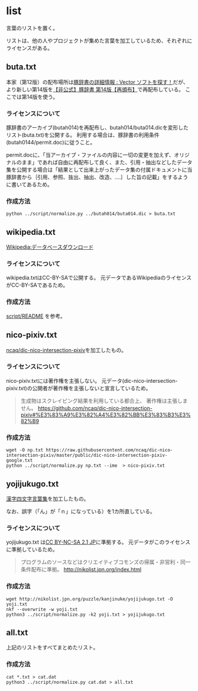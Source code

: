 # list

言葉のリストを置く。

リストは、他の人やプロジェクトが集めた言葉を加工しているため、それぞれにライセンスがある。

## buta.txt

本家（第12版）の配布場所は[豚辞書の詳細情報 : Vector ソフトを探す！](https://www.vector.co.jp/soft/dl/dos/game/se018509.html)だが、より新しい第14版を[【非公式】豚辞書 第14版【再頒布】](https://kinosei.ml/2015/02/11/%E3%80%90%E9%9D%9E%E5%85%AC%E5%BC%8F%E3%80%91%E8%B1%9A%E8%BE%9E%E6%9B%B8-%E7%AC%AC14%E7%89%88%E3%80%90%E5%86%8D%E9%A0%92%E5%B8%83%E3%80%91/)で再配布している。
ここでは第14版を使う。

### ライセンスについて

豚辞書のアーカイブ(butah014)を再配布し、butah014/buta014.dicを変形したリスト(buta.txt)を公開する。
利用する場合は、豚辞書の利用条件(butah0144/permit.doc)に従うこと。

permit.docに、「当アーカイブ・ファイルの内容に一切の変更を加えず、オリジナルのまま」であれば自由に再配布して良く、また、引用・抽出などしたデータ集を公開する場合は「結果として出来上がったデータ集の付属ドキュメントに当豚辞書から｛引用、参照、抜出、抽出、改造、‥‥｝した旨の記載」をするように書いてあるため。

### 作成方法

```shell
python ../script/normalize.py ../butah014/buta014.dic > buta.txt
```

## wikipedia.txt

[Wikipedia:データベースダウンロード](https://ja.wikipedia.org/wiki/Wikipedia:%E3%83%87%E3%83%BC%E3%82%BF%E3%83%99%E3%83%BC%E3%82%B9%E3%83%80%E3%82%A6%E3%83%B3%E3%83%AD%E3%83%BC%E3%83%89)

### ライセンスについて

wikipedia.txtはCC-BY-SAで公開する。
元データであるWikipediaのライセンスがCC-BY-SAであるため。

### 作成方法

[script/README](script/README.md) を参考。

## nico-pixiv.txt

[ncaq/dic-nico-intersection-pixiv](https://github.com/ncaq/dic-nico-intersection-pixiv)を加工したもの。

### ライセンスについて

nico-pixiv.txtには著作権を主張しない。
元データ(dic-nico-intersection-pixiv.txt)の公開者が著作権を主張しないと宣言しているため。

> 生成物はスクレイピング結果を利用している都合上、 著作権は主張しません。
> <https://github.com/ncaq/dic-nico-intersection-pixiv#%E3%83%A9%E3%82%A4%E3%82%BB%E3%83%B3%E3%82%B9>

### 作成方法

```shell
wget -O np.txt https://raw.githubusercontent.com/ncaq/dic-nico-intersection-pixiv/master/public/dic-nico-intersection-pixiv-google.txt
python ../script/normalize.py np.txt --ime  > nico-pixiv.txt
```

## yojijukugo.txt

[漢字四文字言葉集](http://nikolist.jpn.org/puzzle/kanjinuke/)を加工したもの。

なお、誤字（「ん」が「ｎ」になっている）を1カ所直している。

### ライセンスについて

yojijukugo.txt は[CC BY-NC-SA 2.1 JP](https://creativecommons.org/licenses/by-nc-sa/2.1/jp/)に準拠する。
元データがこのライセンスに準拠しているため。

> プログラムのソースなどはクリエイティブコモンズの帰属・非営利・同一条件配布に準拠。
> <http://nikolist.jpn.org/index.html>

### 作成方法

```shell
wget http://nikolist.jpn.org/puzzle/kanjinuke/yojijukugo.txt -O yoji.txt
nkf --overwrite -w yoji.txt
python3 ../script/normalize.py -k2 yoji.txt > yojijukugo.txt
```

## all.txt

上記のリストをすべてまとめたリスト。

### 作成方法

```shell
cat *.txt > cat.dat
python3 ../script/normalize.py cat.dat > all.txt
```
